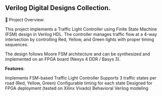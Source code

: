 ﻿## Verilog Digital Designs Collection.

 📌 Project Overview:

This project implements a Traffic Light Controller using Finite State Machine (FSM) design in Verilog HDL.
The controller manages traffic flow at a 4-way intersection by controlling Red, Yellow, and Green lights with proper timing sequences.

The design follows Moore FSM architecture and can be synthesized and implemented on an FPGA board (Nexys 4 DDR / Basys 3).

**Features**:

Implements FSM-based Traffic Light Controller
Supports 3 traffic states per road (Red, Yellow, Green)
Configurable timing for each state
Designed for FPGA deployment (tested on Xilinx Vivado)
Behavioral Verilog modeling





